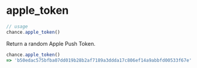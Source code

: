 # apple_token

```js
// usage
chance.apple_token()
```

Return a random Apple Push Token.

```js
chance.apple_token()
=> 'b50edac575bfba07dd019b28b2af7189a3ddda17c806ef14a9abbfd00533f67e'
```
